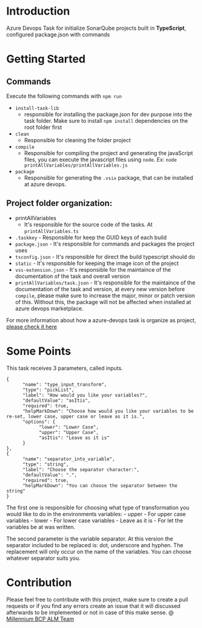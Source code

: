 # Introduction

Azure Devops Task for initialize SonarQube projects built in **TypeScript**, configured package.json with commands

# Getting Started

## Commands

Execute the following commands with `npm run`

- `install-task-lib`
  - responsible for installing the package.json for dev purpose into the task folder. Make sure to install `npm install` dependencies on the root folder first
- `clean`
  - Responsible for cleaning the folder project
- `compile`
  - Responsible for compiling the project and generating the javaScript files, you can execute the javascript files using `node`. Ex: `node printAllVariables/printAllVariables.js`
- `package`
  - Responsible for generating the `.vsix` package, that can be installed at azure devops.
  

## Project folder organization:
- printAllVariables 
     - It's responsible for the source code of the tasks. At `printAllVariables.ts`
- `.taskkey` 
      - Responsible for keep the GUID keys of each build
- `package.json` 
      - It's responsible for commands and packages the project uses
- `tsconfig.json` 
      - It's responsible for direct the build typescript should do 
- `static` 
      - It's responsible for keeping the image icon of the project
- `vss-extension.json` 
      - It's responsible for the maintaince of the documentation of the task and overall version
- `printAllVariables/task.json` 
      - It's responsible for the maintaince of the documentation of the task and version, at every new version before `compile`, please make sure to increase the major, minor or patch version of this. Without this, the package will not be affected when installed at azure devops marketplace.

For more information about how a azure-devops task is organize as project, [please check it here](https://montemagno.com/building-vsts-tasks-with-typescript-and-vs-code)

# Some Points

This task receives 3 parameters, called inputs. 

```
{
      "name": "type_input_transform",
      "type": "pickList",
      "label": "How would you like your variables?",
      "defaultValue": "asItis",
      "required": true,
      "helpMarkDown": "Choose how would you like your variables to be re-set, lower case, upper case or leave as it is.",
      "options": {
            "lower": "Lower Case",
            "upper": "Upper Case",
            "asItis": "Leave as it is"
      }
},
{
      "name": "separator_into_variable",
      "type": "string",
      "label": "Choose the separator character:",
      "defaultValue": ".",
      "required": true,
      "helpMarkDown": "You can choose the separator between the string"
}
```

The first one is responsible for choosing what type of transformation you would like to do in the environments variables:
      - upper - For upper case variables
      - lower - For lower case variables
      - Leave as it is - For let the variables be at was written.

The second parameter is the variable separator. At this version the separator included to be replaced is: dot, underscore and hyphen. The replacement will only occur on the name of the variables. You can choose whatever separator suits you.

# Contribution

Please feel free to contribute with this project, make sure to create a pull requests or if you find any errors create an issue that it will discussed afterwards to be implemented or not in case of this make sense. @ [Millennium BCP ALM Team](https://scs.millenniumbcp.net/PT.BCP/BCP.ALM.Team)